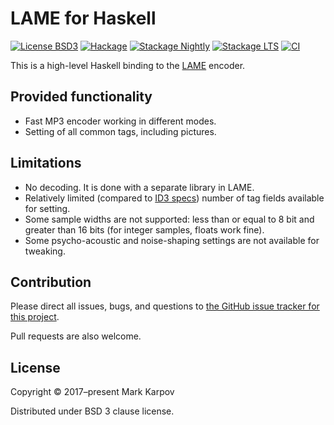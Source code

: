 # LAME for Haskell

[![License BSD3](https://img.shields.io/badge/license-BSD3-brightgreen.svg)](http://opensource.org/licenses/BSD-3-Clause)
[![Hackage](https://img.shields.io/hackage/v/lame.svg?style=flat)](https://hackage.haskell.org/package/lame)
[![Stackage Nightly](http://stackage.org/package/lame/badge/nightly)](http://stackage.org/nightly/package/lame)
[![Stackage LTS](http://stackage.org/package/lame/badge/lts)](http://stackage.org/lts/package/lame)
[![CI](https://github.com/mrkkrp/lame/actions/workflows/ci.yaml/badge.svg)](https://github.com/mrkkrp/lame/actions/workflows/ci.yaml)

This is a high-level Haskell binding to the
[LAME](http://lame.sourceforge.net/) encoder.

## Provided functionality

* Fast MP3 encoder working in different modes.
* Setting of all common tags, including pictures.

## Limitations

* No decoding. It is done with a separate library in LAME.
* Relatively limited (compared
  to [ID3 specs](http://id3.org/id3v2.3.0#Text_information_frames)) number
  of tag fields available for setting.
* Some sample widths are not supported: less than or equal to 8 bit and
  greater than 16 bits (for integer samples, floats work fine).
* Some psycho-acoustic and noise-shaping settings are not available for
  tweaking.

## Contribution

Please direct all issues, bugs, and questions to [the GitHub issue tracker
for this project](https://github.com/mrkkrp/lame/issues).

Pull requests are also welcome.

## License

Copyright © 2017–present Mark Karpov

Distributed under BSD 3 clause license.

